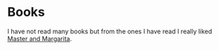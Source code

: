 
# Books

I have not read many books but from the ones I have read I really liked [Master and Margarita][1].


[1]:	https://www.goodreads.com/book/show/117833.The_Master_and_Margarita